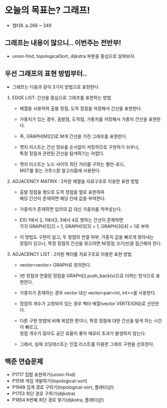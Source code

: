 # 오늘의 목표는? 그래프!
- 챕터8. p.266 ~ 349

## 그래프는 내용이 많으니.. 이번주는 전반부!
- union-find, topologicalSort, dijkstra 부분을 중심으로 살펴보자.

## 우선 그래프의 표현 방법부터..
- 그래프는 다음과 같이 3가지 방법으로 표현한다.
1. EDGE LIST: 간선을 중심으로 그래프를 표현하는 방법
    - 배열을 사용하여 출발 정점, 도착 정점을 저장해서 간선을 표현한다.
    - 가중치가 있는 경우, 출발점, 도착점, 가중치를 저장해서 가중치 간선을 표현한다.
    
    - 즉, GRAPH[M][2]로 M개 간선을 가진 그래프를 표현한다.
    - 엣지 리스트는 간선 정보를 순서없이 저장하므로 구현하기 쉬우나,</br>
    특정 정점과 관련된 간선을 탐색하기는 어렵다.
    - 엣지 리스트는 노드 사이의 최단 거리를 구하는 벨만-포드,</br>
    MST를 찾는 크루스칼 알고리즘에 사용한다.

2. ADJACENCY MATRIX : 2차원 배열을 자료구조로 이용한 표현 방법
    - 출발 정점을 행으로 도착 정점을 열로 표현하여</BR>
    해당 간선이 존재하면 해당 칸에 값을 부여한다.
    - 가중치가 존재하면 임의의 값 대신 가중치를 적어넣는다.
    
    - EX) 1에서 2, 1에서3, 3에서 4로 향하는 간선이 존재하면</BR>
    각각 GRAPH[1][2] = 1, GRAPH[1][3] = 1, GRAPH[3][4] = 1로 부여
    - 이 방법도 구현이 쉽고, 두 정점의 연결 여부, 가중치 값을 빠르게 찾아내는</BR> 장점이 있으나, 특정 정점의 간선을 찾으려면 N(정점 크기)만큼 접근해야 한다.

3. ADJACENCY LIST : 2차원 벡터를 자료구조로 이용한 표현 방법
    - vector<vector<int>> GRAPH로 정의한다.
    - i번 정점과 연결된 정점을 GRAPH[i].push_back(v)으로 더하는 방식으로 표현한다. 
    - 가중치가 존재하는 경우 vector<int> 대신 vector<pair<int, int>>를 사용한다.
    - 정점의 개수가 고정되어 있는 경우 벡터 배열(vector<int> VERTEX[N])로 선언한다.

    - 다른 구현 방법에 비해 복잡한 편이나, 
    특정 정점에 대한 간선을 탐색 하는 시간이 빠르고,</br> 
    정점 개수가 많아도 공간 효율이 좋아 메모리 초과가 발생하지 않는다.
    - 그래서, 실제 코딩테스트는 인접 리스트를 이용한 그래프 구현을 선호한다.

## 백준 연습문제

- P1717 집합 표현하기(union-find)
- P1516 게임 개발하기(topological-sort)
- P1948 임계 경로 구하기(topological-sort, 플래티넘!)
- P1753 최단 경로 구하기(dijkstra)
- P1854 K번째 최단 경로 찾기(dijkstra, 플래티넘!)